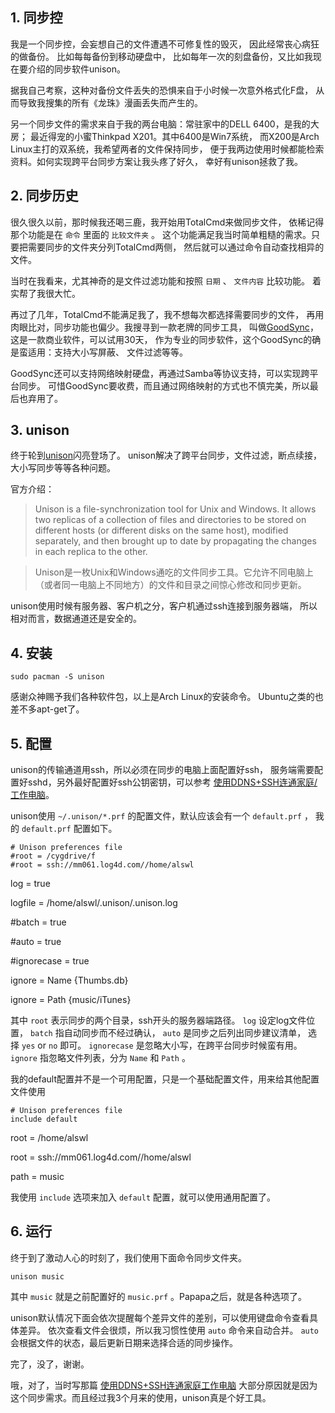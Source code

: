 

## 1. 同步控

我是一个同步控，会妄想自己的文件遭遇不可修复性的毁灭， 因此经常丧心病狂的做备份。 比如每每备份到移动硬盘中，
比如每年一次的刻盘备份，又比如我现在要介绍的同步软件unison。

据我自己考察，这种对备份文件丢失的恐惧来自于小时候一次意外格式化F盘， 从而导致我搜集的所有《龙珠》漫画丢失而产生的。

另一个同步文件的需求来自于我的两台电脑：常驻家中的DELL 6400，是我的大房； 最近得宠的小蜜Thinkpad X201。其中6400是Win7系统，
而X200是Arch Linux主打的双系统，我希望两者的文件保持同步， 便于我两边使用时候都能检索资料。如何实现跨平台同步方案让我头疼了好久，
幸好有unison拯救了我。

## 2. 同步历史

很久很久以前，那时候我还喝三鹿，我开始用TotalCmd来做同步文件， 依稀记得那个功能是在 `命令` 里面的 `比较文件夹` 。
这个功能满足我当时简单粗糙的需求。只要把需要同步的文件夹分列TotalCmd两侧， 然后就可以通过命令自动查找相异的文件。

当时在我看来，尤其神奇的是文件过滤功能和按照 `日期` 、 `文件内容` 比较功能。 着实帮了我很大忙。

再过了几年，TotalCmd不能满足我了，我不想每次都选择需要同步的文件， 再用肉眼比对，同步功能也偏少。我搜寻到一款老牌的同步工具，
叫做[GoodSync](http://www.goodsync.com/)，这是一款商业软件，可以试用30天，
作为专业的同步软件，这个GoodSync的确是蛮适用：支持大小写屏蔽、 文件过滤等等。

GoodSync还可以支持网络映射硬盘，再通过Samba等协议支持，可以实现跨平台同步。
可惜GoodSync要收费，而且通过网络映射的方式也不慎完美，所以最后也弃用了。

## 3. unison

终于轮到[unison](http://www.cis.upenn.edu/~bcpierce/unison/)闪亮登场了。
unison解决了跨平台同步，文件过滤，断点续接，大小写同步等等各种问题。

官方介绍：

> Unison is a file-synchronization tool for Unix and Windows. It allows two
replicas of a collection of files and directories to be stored on different
hosts (or different disks on the same host), modified separately, and then
brought up to date by propagating the changes in each replica to the other.

>

> 

> Unison是一枚Unix和Windows通吃的文件同步工具。它允许不同电脑上（或者同一电脑上不同地方）的文件和目录之间惊心修改和同步更新。

>

> 

unison使用时候有服务器、客户机之分，客户机通过ssh连接到服务器端， 所以相对而言，数据通道还是安全的。

## 4. 安装

    
    sudo pacman -S unison

感谢众神赐予我们各种软件包，以上是Arch Linux的安装命令。 Ubuntu之类的也差不多apt-get了。

## 5. 配置

unison的传输通道用ssh，所以必须在同步的电脑上面配置好ssh， 服务端需要配置好sshd，另外最好配置好ssh公钥密钥，可以参考
[使用DDNS+SSH连通家庭/工作电脑](http://log4d.com/2011/06/ddns-ssh)。

unison使用 `~/.unison/*.prf` 的配置文件，默认应该会有一个 `default.prf` ， 我的 `default.prf`
配置如下。

    
    # Unison preferences file
    #root = /cygdrive/f
    #root = ssh://mm061.log4d.com//home/alswl

log = true

logfile = /home/alswl/.unison/.unison.log

#batch = true

#auto = true

#ignorecase = true

ignore = Name {Thumbs.db}

ignore = Path {music/iTunes}

其中 `root` 表示同步的两个目录，ssh开头的服务器端路径。 `log` 设定log文件位置， `batch` 指自动同步而不经过确认， `auto`
是同步之后列出同步建议清单， 选择 `yes` or `no` 即可。 `ignorecase` 是忽略大小写，在跨平台同步时候蛮有用。 `ignore`
指忽略文件列表，分为 `Name` 和 `Path` 。

我的default配置并不是一个可用配置，只是一个基础配置文件，用来给其他配置文件使用

    
    # Unison preferences file
    include default

root = /home/alswl

root = ssh://mm061.log4d.com//home/alswl

path = music

我使用 `include` 选项来加入 `default` 配置，就可以使用通用配置了。

## 6. 运行

终于到了激动人心的时刻了，我们使用下面命令同步文件夹。

    
    unison music

其中 `music` 就是之前配置好的 `music.prf` 。Papapa之后，就是各种选项了。

unison默认情况下面会依次提醒每个差异文件的差别，可以使用键盘命令查看具体差异。 依次查看文件会很烦，所以我习惯性使用 `auto` 命令来自动合并。
`auto` 会根据文件的状态，最后更新日期来选择合适的同步操作。

完了，没了，谢谢。

哦，对了，当时写那篇 [使用DDNS+SSH连通家庭工作电脑](http://log4d.com/2011/06/ddns-ssh)
大部分原因就是因为这个同步需求。而且经过我3个月来的使用，unison真是个好工具。


